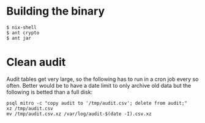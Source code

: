 # Building the binary

```console
$ nix-shell
$ ant crypto
$ ant jar
```

# Clean audit

Audit tables get very large, so the following has to run in a cron job
every so often. Better would be to have a date limit to only archive
old data but the following is betted than a full disk:

```
psql mitro -c "copy audit to '/tmp/audit.csv'; delete from audit;"
xz /tmp/audit.csv
mv /tmp/audit.csv.xz /var/log/audit-$(date -I).csv.xz
```
